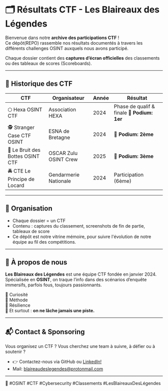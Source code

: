 # 🗂️ Résultats CTF - Les Blaireaux des Légendes

Bienvenue dans notre **archive des participations CTF** !  
Ce dépôt(REPO) rassemble nos résultats documentés à travers les différents challenges OSINT auxquels nous avons participé.

Chaque dossier contient des **captures d’écran officielles** des classements ou des tableaux de scores (Scoreboards).

---

## 📅 Historique des CTF

| CTF | Organisateur | Année | Résultat |
|-----|--------------|-------|----------|
|  ⬡  Hexa OSINT CTF | Association HEXA | 2024 | Phase de qualif & finale **🏅 Podium: 1er**|
| 🕵️ Stranger Case CTF OSINT | ESNA de Bretagne | 2024 | **🏅 Podium: 2ème** |
| 👢 Le Bruit des Bottes OSINT CTF | OSCAR Zulu OSINT Crew | 2025 | **🏅 Podium: 3ème** |
| 🚔 CTE Le Principe de Locard | Gendarmerie Nationale | 2024 | Participation (6ème) |
---

## 🧾 Organisation

- Chaque dossier = un CTF
- Contenu : captures du classement, screenshots de fin de partie, tableaux de score
- Ce dépôt est notre vitrine mémoire, pour suivre l'évolution de notre équipe au fil des compétitions.

---

## 🦡 À propos de nous

**Les Blaireaux des Légendes** est une équipe CTF fondée en janvier 2024.  
Spécialisée en **OSINT**, on traque l’info dans des scénarios d’enquête immersifs, parfois fous, toujours passionnants.

🧠 Curiosité  
🔐 Méthode  
🎯 Résilience  
🐾 Et surtout : **on ne lâche jamais une piste.**

---

## 📬 Contact & Sponsoring

Vous organisez un CTF ? Vous cherchez une team à suivre, à défier ou à soutenir ?  
- 👉 Contactez-nous via GitHub ou [LinkedIn!](https://www.linkedin.com/company/bdl-osint)
- Mail: blaireaudeslegendes@protonmail.com

---

🔎 #OSINT #CTF #Cybersecurity #Classements #LesBlaireauxDesLégendes
